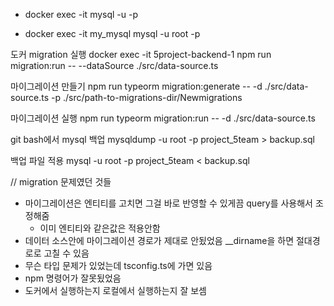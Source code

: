 - docker exec -it <mysql-container-name> mysql -u <username> -p

- docker exec -it my_mysql mysql -u root -p

도커 migration 실행 
docker exec -it 5project-backend-1 npm run migration:run -- --dataSource ./src/data-source.ts  

마이그레이션 만들기 
npm run typeorm migration:generate -- -d ./src/data-source.ts -p ./src/path-to-migrations-dir/Newmigrations

마이그레이션 실행 
npm run typeorm migration:run -- -d ./src/data-source.ts

git bash에서 mysql 백업 
mysqldump -u root -p project_5team > backup.sql

백업 파일 적용 
mysql -u root -p project_5team < backup.sql

// migration 문제였던 것들
- 마이그레이션은 엔티티를 고치면 그걸 바로 반영할 수 있게끔 query를 사용해서 조정해줌
  - 이미 엔티티와 같은값은 적용안함  
- 데이터 소스안에 마이그레이션 경로가 제대로 안됬었음 __dirname을 하면 절대경로로 고칠 수 있음 
- 무슨 타입 문제가 있었는데 tsconfig.ts에 가면 있음 
- npm 명령어가 잘못됬었음 
- 도커에서 실행하는지 로컬에서 실행하는지 잘 보셈